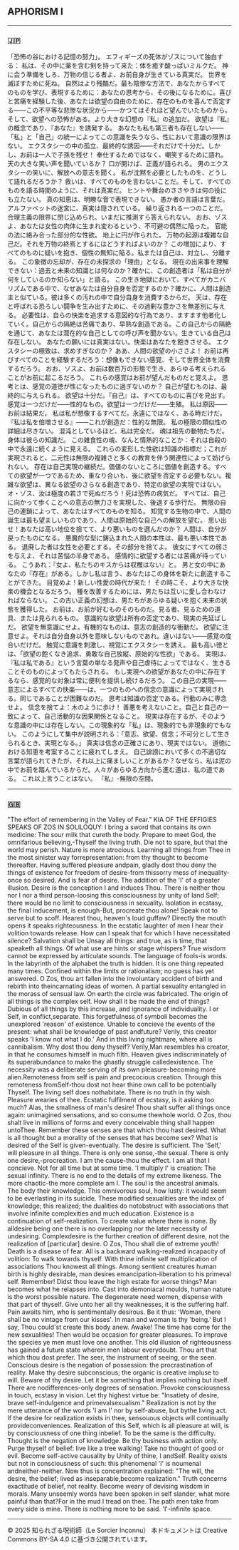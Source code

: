 ## APHORISM I

--- 

### 🇯🇵

「恐怖の谷における記憶の努力」。
エフィギーズの死体がゾスについて独白する：
私は、その中に薬を含む剣を持って来た：体を癒す酸っぱいミルクだ。
神に会う準備をしろ、万物の信じる者よ、お前自身が生きている真実だ。
世界を滅ぼすために死ね。
自然はより残酷だ。最も陰惨な方法で、あなたからすべてのものを学び、表現するために：あなたの思考から、その後になるために。喜びと苦痛を経験した後、あなたは欲望の自由のために、存在のものを喜んで否定する——この不平等な悲惨な状況から——かつてはそれほど望んでいたものから。
そして、欲望への恐怖がある。より大きな幻想の『私』の追加だ。
欲望は『私』の概念であり、『あなた』を誘発する。
あなたも私も第三者も存在しない——「私」と「自己」の統一によってこの意識を失うなら、性において意識の限界はない。
エクスタシーの中の孤立、最終的な誘因——それだけで十分だ。しかし、お前は一人で子孫を残せ！
奉仕するためではなく、嘲笑するために語れ。天の大きな笑い声を聞いているか？
口が開けば、正義が語られる。
男のエクスタシーの笑いに、解放への意志を聞く。
私が沈黙を必要としたものを、どうして語れるだろうか？
救いは、すべてのものを言わないことだ。そして、すべてのものを語る時間のように、それは真実だ。
ヒントや舞台のささやきは何の役にも立たない。
真の知恵は、明瞭な音で表現できない。
愚か者の言語は言葉だ。
アルファベットの迷宮に、真実は隠されている。
繰り返される一つのことだ。
合理主義の限界に閉じ込められ、いまだに推測すら答えられない。
おお、ゾスよ、あなたは女性の肉体に生まれ変わるという、不可避の偶然に陥った。
官能の法に絡み合った部分的な性欲。
地上に円が作られた。
万物の起源は複雑な自己だ。それを万物の終焉とするにはどうすればよいのか？
この増加により、すべてのものに疑いを抱き、個性の無知に陥る。私または自己は、対立し、分離する。
この象徴の忘却が、存在の未探求の「理由」となる。
現在の出来事を理解できない：過去と未来の知識とは何なのか？確かに、この創造者は「私は自分が何をしているのか知らない」と語る。
この生き地獄において、すべてがカニバリズムである中で、なぜあなたは自分自身を否定するのか？確かに、人間は創造主と似ている。彼は多くの汚れの中で自分自身を消費するからだ。
天は、存在と呼ばれる恐ろしい闘争を生み出すために、その過剰な豊かさを無差別に与える。
必要性は、自らの快楽を追求する意図的な行為であり、ますます他者化していく。自己からの隔絶は苦痛であり、早熟な創造である。この自己からの隔絶を通じて、あなたは潜在的な自己としての呼び声を聞かない。生きている自己は存在しない。
あなたの願いには真実はない。快楽はあなたを飽きさせる。
エクスタシーの極致は、求めすぎなのか？
ああ、人間の欲望の小ささよ！
お前は再びすべてのことを経験するだろう：想像もできない感覚、そして世界全体を消費するだろう。
おお、ゾスよ、お前は数百万の形態で生き、あらゆる考えられることがお前に起こるだろう。
これらの感覚はお前が望んだものだと覚えよ。
思考とは、感覚の道徳が性になったものに過ぎないのか？
自己が望むものは、最終的に与えられる。
欲望は十分だ。『自己』は、すべてのものに喜びを見出す。
感覚は一つだけだ——性的なもの。欲望は一つだけだ——生殖。
私は原因——お前は結果だ。
私は私が想像するすべてだ。永遠にではなく、ある時だけだ。
『私は私を倍増させる』——これが創造だ：性的な無限。
私の極限の類似性の詳細は尽きない。
混沌としているほど、私は完全だ。
魂は祖先の動物たちだ。身体は彼らの知識だ。
この雑食性の魂、なんと情熱的なことか：それは自殺の中で永遠に続くように見える。
これらの変形した性欲は知識の指標だ；これが実現されると、二元性は無限の複雑さと多くの教育を伴う関連性によって妨げられない。
存在は自己実現の継続だ。価値のないところに価値を創造する。すべての欲望が一つであるため、重なり合いも、後に欲望を否定する必要もない。複雑な欲望は、異なる欲望のさらなる創造であり、特定の欲望の実現ではない。
オ・ゾス、汝は極度の若さで死ぬだろう！死は恐怖の病気だ。
すべては、自己に向かって歩くことへの意志の無力さを実現した、後退する歩行だ。
無限の自己の連鎖によって、あなたはすべてのものを知る。
知覚する生物の中で、人間の誕生は最も望ましいものであり、人間は原始的な自己への解放を望む。
思い出せ！あなたは高い地位を捨てて、より悪いものを選んだのか？
人間は、自分が戻ったものになる。
悪魔的な型に鋳込まれた人間の本性は、最も悪い本性である。
退廃した者は女性を必要とする。その部分を捨てよ。
彼女にすべての弱さを与えよ、それは苦悩の半身である。
感情的に欲望する者には苦痛が待っている。
こうあれ：『女よ、私たちのキスからは収穫はない』と。
男と女の中にあなたの『存在』がある。しかし私は言う、あなたはこの身体を新たに創造することができた。
目覚めよ！新しい性愛の時代が来た！
その時こそ、より大きな快楽の機会となるだろう。
種を改善するためには、男たちは互いに愛し合わなければならない。
この古い正義の幻想は、男たちがあらゆる疑いを抱く未来の状態を獲得した。
お前は、お前が好むものそのものだ。見る者、見るための道具、または見られるもの。
意識的な欲望は所有の否定であり、現実の先延ばしだ。
欲望を無意識にせよ。有機的なものは、意志の創造的な衝動だ。
欲望に注意せよ。それは自分自身以外を意味しないものであれ。違いはない——感覚の度合いだけだ。
触覚に意識を刺激し、視覚にエクスタシーを誘え。
最も高い徳とは、「欲望の飽くなき追求、勇敢な自己放縦、原始的な性欲」である。
実現は、『私は私である』という言葉の単なる発声や自己虐待によってではなく、生きることそのものによってもたらされる。
もし実現への欲望があなたの中に存在するなら、感覚的な対象は常に便利を提供し続けるだろう。
この自己の実現——意志によるすべての快楽——は、一つのものへの信念の意識によって実現される。同じであることが困難なのだ。
思考は知識の否定である。行動のみに専念せよ。
信念を捨てよ：木のように歩け！
善悪を考えないこと。自己と自己の一致によって、自己活動的な因果関係となること。
現実は存在するが、そのような意識の中には存在しない。この現象的な「私」は、現象的でも非現象的でもない。
このようにして集中が説明される：「意志、欲望、信念；不可分として生きられるとき、実現となる。」
真実は信念の正確さにあり、現実ではない。
道徳における知恵を考案することに疲れてしまえ。
自己誹謗において多くの不適切な言葉が語られてきたが、それ以上に痛ましいことがあるか？なぜなら、私は泥の中でお前を踏んでいるからだ。人々があらゆる方向から進む道は、私の道である。
これ以上言うことはない。
『私』-無限の空間。

--- 

### 🇬🇧

"The effort of remembering in the Valley of Fear."
KIA OF THE EFFIGIES SPEAKS OF ZOS IN SOLILOQUY:
I bring a sword that contains its own medicine: The sour milk that cureth the body.
Prepare to meet God, the omnifarious believing,-Thyself the living truth.
Die not to spare, but that the world may perish.
Nature is more atrocious. Learning all things from Thee in the most sinister way forrepresentation: from thy thought to become thereafter. Having suffered pleasure andpain, gladly dost thou deny the things of existence for freedom of desire-from thissorry mess of inequality-once so desired.
And is fear of desire. The addition of the 'I' of a greater illusion.
Desire is the conception I and induces Thou.
There is neither thou nor I nor a third person-loosing this consciousness by unity of Iand Self; there would be no limit to consciousness in sexuality.
Isolation in ecstasy, the final inducement, is enough-But, procreate thou alone!
Speak not to serve but to scoff. Hearest thou, heaven's loud guffaw?
Directly the mouth opens it speaks righteousness.
In the ecstatic laughter of men I hear their volition towards release.
How can I speak that for which I have necessitated silence?
Salvation shall be Unsay all things: and true, as is time, that speaketh all things.
Of what use are hints or stage whispers?
True wisdom cannot be expressed by articulate sounds.
The language of fools-is words.
In the labyrinth of the alphabet the truth is hidden.
It is one thing repeated many times.
Confined within the limits or rationalism; no guess has yet answered.
O Zos, thou art fallen into the involuntary accident of birth and rebirth into theincarnating ideas of women.
A partial sexuality entangled in the morass of sensual law.
On earth the circle was fabricated.
The origin of all things is the complex self. How shall it be made the end of things?
Dubious of all things by this increase, and ignorance of individuality. I or Self, in conflict,separate.
This forgetfulness of symboli becomes the unexplored 'reason' of existence.
Unable to concieve the events of the present: what shall be knowledge of past andfuture? Verily, this creator speaks 'I know not what I do.'
And in this living nightmare, where all is cannibalism. Why dost thou deny thyself? Verily,Man resembles his creator, in that he consumes himself in much filth.
Heaven gives indiscriminately of its superabundance to make the ghastly struggle calledexistence.
The necessity was a deliberate serving of its own pleasure-becoming more alien.Remoteness from self is pain and precocious creation. Through this remoteness fromSelf-thou dost not hear thine own call to be potentially Thyself. The living self does nothabitate.
There is no truth in thy wish. Pleasure wearies of thee.
Ecstatic fulfilment of ecstasy, is it asking too much?
Alas, the smallness of man's desire!
Thou shalt suffer all things once again: unimagined sensations, and so consume thewhole world.
O Zos, thou shalt live in millions of forms and every conceivable thing shall happen untoThee.
Remember these senses are that which thou hast desired.
What is all thought but a morality of the senses that has become sex?
What is desired of the Self is given-eventually.
The desire is sufficient. The 'Self,' will pleasure in all things.
There is only one sense,-the sexual. There is only one desire,-procreation.
I am the cause-thou the effect.
I am all that I concieve. Not for all time but at some time.
'I multiply I' is creation: The sexual infinity.
There is no end to the details of my extreme likeness.
The more chaotic-the more complete am I.
The soul is the ancestral animals. The body their knowledge.
This omnivorous soul, how lusty: it would seem to be everlasting in its suicide.
These modified sexualities are the index of knowledge; this realized; the dualities do notobstruct with associations that involve infinite complexities and much education.
Existence is a continuation of self-realization. To create value where there is none. By alldesire being one there is no overlapping nor the later necessity of undesiring. Complexdesire is the further creation of different desire, not the realization of [particular] desire.
O Zos, Thou shall die of extreme youth! Death is a disease of fear.
All is a backward walking-realized incapacity of volition: To walk towards thyself.
With thine infinite self multiplication of associations Thou knowest all things.
Among sentient creatures human birth is highly desirable, man desires emancipation-liberation to his primeval self.
Remember! Didst thou leave the high estate for worse things?
Man becomes what he relapses into.
Cast into demoniacal moulds, human nature is the worst possible nature.
The degenerate need women, dispense with that part of thyself.
Give unto her all thy weaknesses, it is the suffering half.
Pain awaits him, who is sentimentally desirous.
Be it thus: 'Woman, there shall be no vintage from our kisses'.
In man and woman is thy 'being.' But I say, Thou could'st create this body anew.
Awake! The time has come for the new sexualities!
Then would be occasion for greater pleasures.
To improve the species ye men must love one another.
This old illusion of righteousness has gained a future state wherein men labour everydoubt.
Thou art that which thou dost prefer. The seer, the instrument of seeing, or the seen.
Conscious desire is the negation of possession: the procrastination of reality.
Make thy desire subconscious; the organic is creative impluse to will.
Beware of thy desire. Let it be something that implies nothing but itself. There are nodifferences-only degrees of sensation.
Provoke consciousness in touch, ecstasy in vision.
Let thy highest virtue be: "Insatiety of desire, brave self-indulgence and primevalsexualism."
Realization is not by the mere utterance of the words 'I am I' nor by self-abuse, but bythe living act.
If the desire for realization exists in thee, sensouous objects will continually provideconveniences.
Realization of this Self, which is all pleasure at will, is by consciousness of one thing inbelief. To be the same is the difficulty.
Thought is the negation of knowledge. Be thy business with action only.
Purge thyself of belief: live like a tree walking!
Take no thought of good or evil. Become self-active causality by Unity of thine, I andSelf.
Reality exists but not in consciousness of such: this phenomenal 'I' is noumenal andneither-neither.
Now thus is concentration explained: "The will, the desire, the belief; lived as inseparable,become realization."
Truth concerns exactitude of belief, not reality.
Become weary of devising wisdom in morals.
Many unseemly words have been spoken in self slander, what more painful than that?For in the mud I tread on thee. The path men take from every side is mine.
There is nothing more to be said.
'I'-infinite space.

---

© 2025 知られざる呪術師（Le Sorcier Inconnu）
本ドキュメントは Creative Commons BY-SA 4.0 に基づき公開されています。
